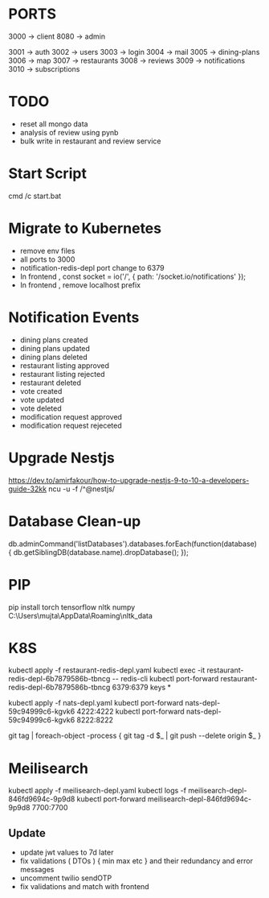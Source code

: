 # PORTS
3000 -> client
8080 -> admin

3001 -> auth
3002 -> users
3003 -> login
3004 -> mail 
3005 -> dining-plans
3006 -> map
3007 -> restaurants
3008 -> reviews
3009 -> notifications
3010 -> subscriptions

# TODO
- reset all mongo data
- analysis of review using pynb
- bulk write in restaurant and review service

# Start Script
cmd /c start.bat

# Migrate to Kubernetes
- remove env files
- all ports to 3000
- notification-redis-depl port change to 6379
- In frontend , const socket = io('/', { path: '/socket.io/notifications' });
- In frontend , remove localhost prefix

# Notification Events
- dining plans created
- dining plans updated
- dining plans deleted
- restaurant listing approved
- restaurant listing rejected
- restaurant deleted
- vote created
- vote updated
- vote deleted
- modification request approved
- modification request rejeceted

# Upgrade Nestjs
https://dev.to/amirfakour/how-to-upgrade-nestjs-9-to-10-a-developers-guide-32kk
ncu -u -f /^@nestjs/

# Database Clean-up
db.adminCommand('listDatabases').databases.forEach(function(database) {
    db.getSiblingDB(database.name).dropDatabase();
});

# PIP
pip install torch tensorflow nltk numpy
C:\Users\mujta\AppData\Roaming\nltk_data

# K8S
kubectl apply -f restaurant-redis-depl.yaml
kubectl exec -it restaurant-redis-depl-6b7879586b-tbncg -- redis-cli
kubectl port-forward restaurant-redis-depl-6b7879586b-tbncg 6379:6379
keys *

kubectl apply -f nats-depl.yaml
kubectl port-forward nats-depl-59c94999c6-kgvk6 4222:4222
kubectl port-forward nats-depl-59c94999c6-kgvk6 8222:8222

git tag | foreach-object -process { git tag -d $_ | git push --delete origin $_ }

# Meilisearch
kubectl apply -f meilisearch-depl.yaml
kubectl logs -f meilisearch-depl-846fd9694c-9p9d8
kubectl port-forward meilisearch-depl-846fd9694c-9p9d8 7700:7700

## Update 
- update jwt values to 7d later 
- fix validations ( DTOs ) { min max etc } and their redundancy and error messages
- uncomment twilio sendOTP
- fix validations and match with frontend